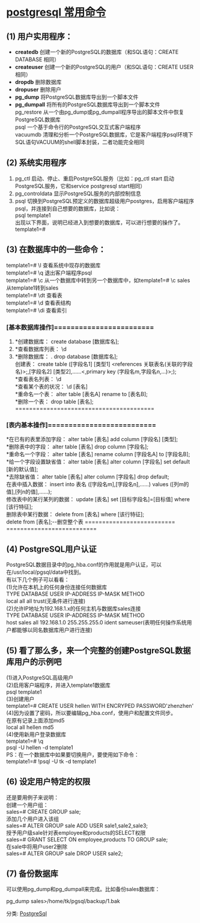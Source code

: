 # [postgresql 常用命令](https://www.cnblogs.com/tzp_8/archive/2012/11/08/2760746.html)

## (1) 用户实用程序：

- **createdb** 创建一个新的PostgreSQL的数据库（和SQL语句：CREATE DATABASE 相同）  
- **createuser** 创建一个新的PostgreSQL的用户（和SQL语句：CREATE USER 相同）  
- **dropdb** 删除数据库  
- **dropuser** 删除用户  
- **pg_dump** 将PostgreSQL数据库导出到一个脚本文件  
- **pg_dumpall** 将所有的PostgreSQL数据库导出到一个脚本文件  
pg_restore 从一个由pg_dump或pg_dumpall程序导出的脚本文件中恢复PostgreSQL数据库  
psql 一个基于命令行的PostgreSQL交互式客户端程序  
vacuumdb 清理和分析一个PostgreSQL数据库，它是客户端程序psql环境下SQL语句VACUUM的shell脚本封装，二者功能完全相同

## (2) 系统实用程序

1. pg_ctl 启动、停止、重启PostgreSQL服务（比如：pg_ctl start 启动PostgreSQL服务，它和service postgresql start相同）  
2. pg_controldata 显示PostgreSQL服务的内部控制信息  
3. psql 切换到PostgreSQL预定义的数据库超级用户postgres，启用客户端程序psql，并连接到自己想要的数据库，比如说：  
psql template1  
出现以下界面，说明已经进入到想要的数据库，可以进行想要的操作了。  
template1=#

## (3) 在数据库中的一些命令：

template1=# \l 查看系统中现存的数据库  
template1=# \q 退出客户端程序psql  
template1=# \c 从一个数据库中转到另一个数据库中，如template1=# \c sales 从template1转到sales  
template1=# \dt 查看表  
template1=# \d 查看表结构  
template1=# \di 查看索引

### [基本数据库操作]========================

1. *创建数据库： create database [数据库名];  
2. *查看数据库列表： \d  
3. *删除数据库： . drop database [数据库名];  
创建表： create table ([字段名1] [类型1] <references 关联表名(关联的字段名)>;,[字段名2] [类型2],......<,primary key (字段名m,字段名n,...)>;);  
*查看表名列表： \d  
*查看某个表的状况： \d [表名]  
*重命名一个表： alter table [表名A] rename to [表名B];  
*删除一个表： drop table [表名]; ========================================

### [表内基本操作]==========================

*在已有的表里添加字段： alter table [表名] add column [字段名] [类型];  
*删除表中的字段： alter table [表名] drop column [字段名];  
*重命名一个字段： alter table [表名] rename column [字段名A] to [字段名B];  
*给一个字段设置缺省值： alter table [表名] alter column [字段名] set default [新的默认值];  
*去除缺省值： alter table [表名] alter column [字段名] drop default;  
在表中插入数据： insert into 表名 ([字段名m],[字段名n],......) values ([列m的值],[列n的值],......);  
修改表中的某行某列的数据： update [表名] set [目标字段名]=[目标值] where [该行特征];  
删除表中某行数据： delete from [表名] where [该行特征];  
delete from [表名];--删空整个表 ========================== ==========================

## (4) PostgreSQL用户认证

PostgreSQL数据目录中的pg_hba.conf的作用就是用户认证，可以在/usr/local/pgsql/data中找到。  
有以下几个例子可以看看：  
(1)允许在本机上的任何身份连接任何数据库  
TYPE DATABASE USER IP-ADDRESS IP-MASK METHOD  
local all all trust(无条件进行连接)  
(2)允许IP地址为192.168.1.x的任何主机与数据库sales连接  
TYPE DATABASE USER IP-ADDRESS IP-MASK METHOD  
host sales all 192.168.1.0 255.255.255.0 ident sameuser(表明任何操作系统用户都能够以同名数据库用户进行连接)

## (5) 看了那么多，来一个完整的创建PostgreSQL数据库用户的示例吧

(1)进入PostgreSQL高级用户  
(2)启用客户端程序，并进入template1数据库  
psql template1  
(3)创建用户  
template1=# CREATE USER hellen WITH ENCRYPED PASSWORD'zhenzhen'  
(4)因为设置了密码，所以要编辑pg_hba.conf，使用户和配置文件同步。  
在原有记录上面添加md5  
local all hellen md5  
(4)使用新用户登录数据库  
template1=# \q  
psql -U hellen -d template1  
PS：在一个数据库中如果要切换用户，要使用如下命令：  
template1=# \!psql -U tk -d template1

## (6) 设定用户特定的权限

还是要用例子来说明：  
创建一个用户组：  
sales=# CREATE GROUP sale;  
添加几个用户进入该组  
sales=# ALTER GROUP sale ADD USER sale1,sale2,sale3;  
授予用户级sale针对表employee和products的SELECT权限  
sales=# GRANT SELECT ON employee,products TO GROUP sale;  
在sale中将用户user2删除  
sales=# ALTER GROUP sale DROP USER sale2;

## (7) 备份数据库

可以使用pg_dump和pg_dumpall来完成。比如备份sales数据库：

pg_dump sales>/home/tk/pgsql/backup/1.bak

分类:  [PostgreSql](https://www.cnblogs.com/tzp_8/category/408009.html)
<!--stackedit_data:
eyJoaXN0b3J5IjpbLTc4NTcyNTMyNiw5NTcwNzQxMzldfQ==
-->